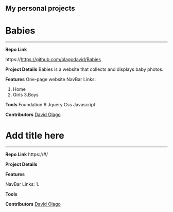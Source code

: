 ## My personal projects 


# Babies
_________________

**Repo Link**

 https://https://github.com/olagodavid/Babies

**Project Details**
 Babies is a website that collects and displays baby photos. 


**Features**
One-page website
NavBar Links: 
 1. Home 
 2. Girls
 3.Boys
 

**Tools**
Foundation 6
Jquery
Css
Javascript

**Contributors**
 [David Olago](https://github.com/Olagodavid)
 
 
# Add title here
_________________

**Repo Link**
 https://#/

**Project Details**
 


**Features**

NavBar Links: 
 1. 

**Tools**


**Contributors**
[David Olago](https://github.com/Olagodavid)
 
